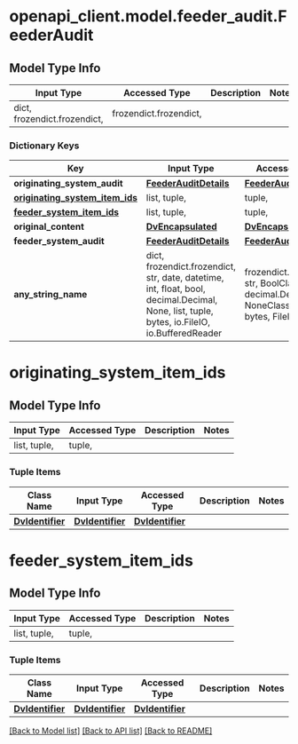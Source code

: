 # openapi_client.model.feeder_audit.FeederAudit

## Model Type Info
Input Type | Accessed Type | Description | Notes
------------ | ------------- | ------------- | -------------
dict, frozendict.frozendict,  | frozendict.frozendict,  |  | 

### Dictionary Keys
Key | Input Type | Accessed Type | Description | Notes
------------ | ------------- | ------------- | ------------- | -------------
**originating_system_audit** | [**FeederAuditDetails**](FeederAuditDetails.md) | [**FeederAuditDetails**](FeederAuditDetails.md) |  | 
**[originating_system_item_ids](#originating_system_item_ids)** | list, tuple,  | tuple,  |  | [optional] 
**[feeder_system_item_ids](#feeder_system_item_ids)** | list, tuple,  | tuple,  |  | [optional] 
**original_content** | [**DvEncapsulated**](DvEncapsulated.md) | [**DvEncapsulated**](DvEncapsulated.md) |  | [optional] 
**feeder_system_audit** | [**FeederAuditDetails**](FeederAuditDetails.md) | [**FeederAuditDetails**](FeederAuditDetails.md) |  | [optional] 
**any_string_name** | dict, frozendict.frozendict, str, date, datetime, int, float, bool, decimal.Decimal, None, list, tuple, bytes, io.FileIO, io.BufferedReader | frozendict.frozendict, str, BoolClass, decimal.Decimal, NoneClass, tuple, bytes, FileIO | any string name can be used but the value must be the correct type | [optional]

# originating_system_item_ids

## Model Type Info
Input Type | Accessed Type | Description | Notes
------------ | ------------- | ------------- | -------------
list, tuple,  | tuple,  |  | 

### Tuple Items
Class Name | Input Type | Accessed Type | Description | Notes
------------- | ------------- | ------------- | ------------- | -------------
[**DvIdentifier**](DvIdentifier.md) | [**DvIdentifier**](DvIdentifier.md) | [**DvIdentifier**](DvIdentifier.md) |  | 

# feeder_system_item_ids

## Model Type Info
Input Type | Accessed Type | Description | Notes
------------ | ------------- | ------------- | -------------
list, tuple,  | tuple,  |  | 

### Tuple Items
Class Name | Input Type | Accessed Type | Description | Notes
------------- | ------------- | ------------- | ------------- | -------------
[**DvIdentifier**](DvIdentifier.md) | [**DvIdentifier**](DvIdentifier.md) | [**DvIdentifier**](DvIdentifier.md) |  | 

[[Back to Model list]](../../README.md#documentation-for-models) [[Back to API list]](../../README.md#documentation-for-api-endpoints) [[Back to README]](../../README.md)

